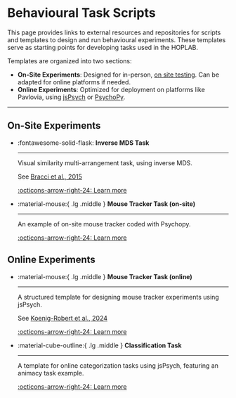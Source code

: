 # Behavioural Task Scripts

This page provides links to external resources and repositories for scripts and templates to design and run behavioural experiments. These templates serve as starting points for developing tasks used in the HOPLAB.

Templates are organized into two sections:  

- **On-Site Experiments**: Designed for in-person, [on site testing](experimental-setup/bh-onsite.md). Can be adapted for online platforms if needed.  
- **Online Experiments**: Optimized for deployment on platforms like Pavlovia, using [jsPsych](experimental-setup/pavlovia-jspsych.md) or [PsychoPy](experimental-setup/pavlovia-jspsych.md).

---

## On-Site Experiments

<div class="grid cards" markdown>

- :fontawesome-solid-flask: **Inverse MDS Task**
  
    ---

    Visual similarity multi-arrangement task, using inverse MDS.

    See [Bracci et al., 2015](https://www.jneurosci.org/content/35/38/12977)

    [:octicons-arrow-right-24: Learn more](https://kuleuven.sharepoint.com/:f:/r/sites/T0005824-Hoplab/Shared%20Documents/Hoplab/Research/Behaviour/Inverse%20MDS?csf=1&web=1&e=pBDTz3)

- :material-mouse:{ .lg .middle } **Mouse Tracker Task (on-site)**  

    ---

    An example of on-site mouse tracker coded with Psychopy.

    [:octicons-arrow-right-24: Learn more](https://github.com/TimManiquet/live-motor-task/tree/main)

</div>

## Online Experiments

<div class="grid cards" markdown>

- :material-mouse:{ .lg .middle } **Mouse Tracker Task (online)**  

    ---

    A structured template for designing mouse tracker experiments using jsPsych.

    See [Koenig-Robert et al., 2024](https://www.nature.com/articles/s41598-024-62135-7)

    [:octicons-arrow-right-24: Learn more](https://github.com/HOPLAB-LBP/mouse_tracker_template)

- :material-cube-outline:{ .lg .middle } **Classification Task**  

    ---

    A template for online categorization tasks using jsPsych, featuring an animacy task example.

    [:octicons-arrow-right-24: Learn more](https://github.com/HOPLAB-LBP/jspsych-classification-task-template)

</div>

